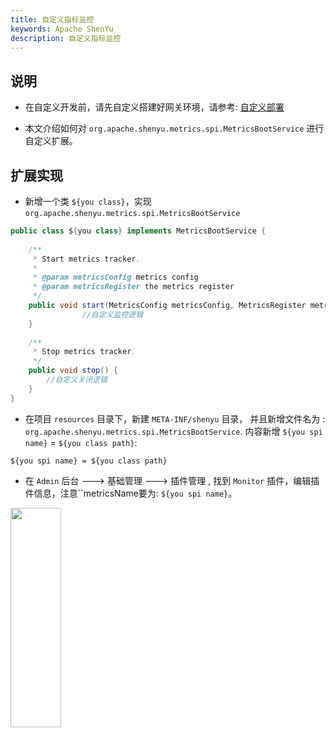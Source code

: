 ```yaml
---
title: 自定义指标监控
keywords: Apache ShenYu
description: 自定义指标监控
---
```



## 说明

* 在自定义开发前，请先自定义搭建好网关环境，请参考: [自定义部署](../deployment-custom)

* 本文介绍如何对 `org.apache.shenyu.metrics.spi.MetricsBootService` 进行自定义扩展。

## 扩展实现

* 新增一个类 `${you class}`，实现 `org.apache.shenyu.metrics.spi.MetricsBootService`

```java
public class ${you class} implements MetricsBootService {
   
   	/**
     * Start metrics tracker.
     *
     * @param metricsConfig metrics config
     * @param metricsRegister the metrics register
     */
    public void start(MetricsConfig metricsConfig, MetricsRegister metricsRegister){
				//自定义监控逻辑
    }
    
    /**
     * Stop metrics tracker.
     */
    public void stop() {
      	//自定义关闭逻辑
    }
}
```

* 在项目 `resources` 目录下，新建 `META-INF/shenyu` 目录， 并且新增文件名为 : `org.apache.shenyu.metrics.spi.MetricsBootService`.
内容新增 `${you spi name}` = `${you class path}`:

```
${you spi name} = ${you class path}
```

* 在 `Admin` 后台 ---> 基础管理 ---> 插件管理 ,  找到 `Monitor` 插件，编辑插件信息，注意``metricsName要为: `${you spi name}`。

<img src="/img/shenyu/custom/custom-metrics-monitor-zh.jpg" width="40%" height="30%" />







